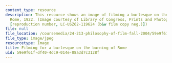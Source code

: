 ```yaml
---
content_type: resource
description: This resource shows an image of filming a burlesque on the burning of
  Rome, 1922. (Image courtesy of Library of Congress, Prints and Photographs Division
  [reproduction number, LC-USZ62-119624 (b&w film copy neg.)])
file: null
file_location: /coursemedia/24-213-philosophy-of-film-fall-2004/59e9f61fdf404dc9014e08a3d7c3128f_24-213f04.jpg
file_type: image/jpeg
resourcetype: Image
title: Filming for a burlesque on the burning of Rome
uid: 59e9f61f-df40-4dc9-014e-08a3d7c3128f
---
```

